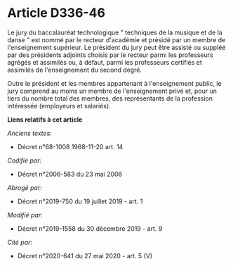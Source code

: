 # Article D336-46

Le jury du baccalauréat technologique " techniques de la musique et de la danse " est nommé par le recteur d'académie et
présidé par un membre de l'enseignement supérieur. Le président du jury peut être assisté ou suppléé par des présidents
adjoints choisis par le recteur parmi les professeurs agrégés et assimilés ou, à défaut, parmi les professeurs certifiés et
assimilés de l'enseignement du second degré.

Outre le président et les membres appartenant à l'enseignement public, le jury comprend au moins un membre de l'enseignement
privé et, pour un tiers du nombre total des membres, des représentants de la profession intéressée (employeurs et salariés).

**Liens relatifs à cet article**

_Anciens textes_:

  - Décret n°68-1008 1968-11-20 art. 14

_Codifié par_:

  - Décret n°2006-583 du 23 mai 2006

_Abrogé par_:

  - Décret n°2019-750 du 19 juillet 2019 - art. 1

_Modifié par_:

  - Décret n°2019-1558 du 30 décembre 2019 - art. 9

_Cité par_:

  - Décret n°2020-641 du 27 mai 2020 - art. 5 (V)
